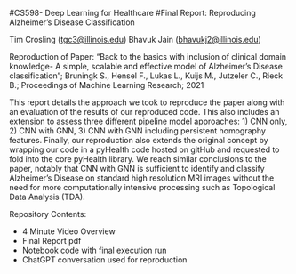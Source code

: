 #CS598- Deep Learning for Healthcare
#Final Report: Reproducing Alzheimer’s Disease Classification

Tim Crosling (tgc3@illinois.edu)
Bhavuk Jain (bhavukj2@illinois.edu)
 
Reproduction of Paper: “Back to the basics with inclusion of clinical domain knowledge- A simple, scalable and effective model of Alzheimer’s Disease classification”; Bruningk S., Hensel F., Lukas L., Kuijs M., Jutzeler C., Rieck B.; Proceedings of Machine Learning Research; 2021

This report details the approach we took to reproduce the paper along with an evaluation of the results of our reproduced code. This also includes an extension to assess three different pipeline model approaches: 1) CNN only, 2) CNN with GNN, 3) CNN with GNN including persistent homography features. Finally, our reproduction also extends the original concept by wrapping our code in a pyHealth code hosted on gitHub and requested to fold into the core pyHealth library. We reach similar conclusions to the paper, notably that CNN with GNN is sufficient to identify and classify Alzheimer’s Disease on standard high resolution MRI images without the need for more computationally intensive processing such as Topological Data Analysis (TDA).

Repository Contents:
- 4 Minute Video Overview
- Final Report pdf
- Notebook code with final execution run
- ChatGPT conversation used for reproduction
